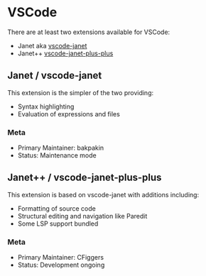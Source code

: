 # VSCode

There are at least two extensions available for VSCode:

* Janet aka [vscode-janet](https://github.com/janet-lang/vscode-janet)
* Janet++ [vscode-janet-plus-plus](https://github.com/CFiggers/vscode-janet-plus-plus)

## Janet / vscode-janet

This extension is the simpler of the two providing:

* Syntax highlighting
* Evaluation of expressions and files

### Meta

* Primary Maintainer: bakpakin
* Status: Maintenance mode

## Janet++ / vscode-janet-plus-plus

This extension is based on vscode-janet with additions including:

* Formatting of source code
* Structural editing and navigation like Paredit
* Some LSP support bundled

### Meta

* Primary Maintainer: CFiggers
* Status: Development ongoing
